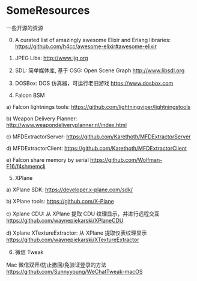 # SomeResources
一些开源的资源

0) A curated list of amazingly awesome Elixir and Erlang libraries:
  https://github.com/h4cc/awesome-elixir#awesome-elixir

1) JPEG Libs:
  http://www.ijg.org
  
2) SDL: 简单媒体库, 基于 OSG: Open Scene Graph
  http://www.libsdl.org
  
3) DOSBox: DOS 仿真器，可运行老旧游戏
  https://www.dosbox.com
 
4) Falcon BSM

  a) Falcon lightnings tools:
  https://github.com/lightningviper/lightningstools
  
  b) Weapon Delivery Planner:
  http://www.weapondeliveryplanner.nl/index.html
  
  c) MFDExtractorServer:
  https://github.com/Karethoth/MFDExtractorServer
  
  d) MFDExtractorClient:
  https://github.com/Karethoth/MFDExtractorClient
  
  e) Falcon share memory by serial
  https://github.com/Wolfman-F16/f4shmemcli

5) XPlane

  a) XPlane SDK:
  https://developer.x-plane.com/sdk/

  b) XPlane tools:
  https://github.com/X-Plane

  c) Xplane CDU: 从 XPlane 提取 CDU 纹理显示，并进行远程交互
  https://github.com/waynepiekarski/XPlaneCDU
  
  d) Xplane XTextureExtractor: 从 XPlane 提取仪表纹理显示
  https://github.com/waynepiekarski/XTextureExtractor

6) 微信 Tweak

  Mac 微信双开/防止撤回/免验证登录的方法
  https://github.com/Sunnyyoung/WeChatTweak-macOS
